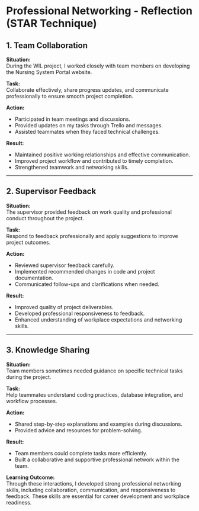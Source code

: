 # Professional Networking - Reflection (STAR Technique)

## 1. Team Collaboration

**Situation:**  
During the WIL project, I worked closely with team members on developing the Nursing System Portal website.  

**Task:**  
Collaborate effectively, share progress updates, and communicate professionally to ensure smooth project completion.  

**Action:**  
- Participated in team meetings and discussions.  
- Provided updates on my tasks through Trello and messages.  
- Assisted teammates when they faced technical challenges.  

**Result:**  
- Maintained positive working relationships and effective communication.  
- Improved project workflow and contributed to timely completion.  
- Strengthened teamwork and networking skills.

---

## 2. Supervisor Feedback

**Situation:**  
The supervisor provided feedback on work quality and professional conduct throughout the project.  

**Task:**  
Respond to feedback professionally and apply suggestions to improve project outcomes.  

**Action:**  
- Reviewed supervisor feedback carefully.  
- Implemented recommended changes in code and project documentation.  
- Communicated follow-ups and clarifications when needed.  

**Result:**  
- Improved quality of project deliverables.  
- Developed professional responsiveness to feedback.  
- Enhanced understanding of workplace expectations and networking skills.

---

## 3. Knowledge Sharing

**Situation:**  
Team members sometimes needed guidance on specific technical tasks during the project.  

**Task:**  
Help teammates understand coding practices, database integration, and workflow processes.  

**Action:**  
- Shared step-by-step explanations and examples during discussions.  
- Provided advice and resources for problem-solving.  

**Result:**  
- Team members could complete tasks more efficiently.  
- Built a collaborative and supportive professional network within the team.  

**Learning Outcome:**  
Through these interactions, I developed strong professional networking skills, including collaboration, communication, and responsiveness to feedback. These skills are essential for career development and workplace readiness.

